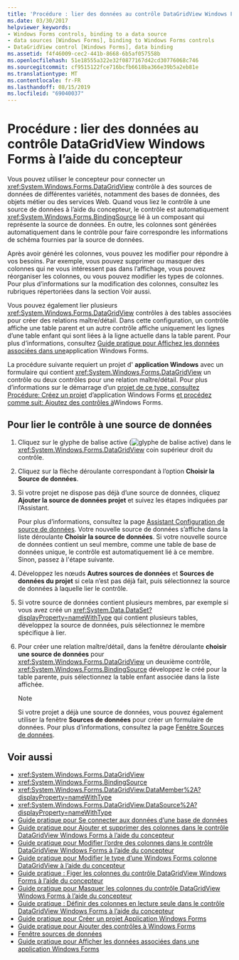 ```yaml
---
title: 'Procédure : lier des données au contrôle DataGridView Windows Forms à l’aide du concepteur'
ms.date: 03/30/2017
helpviewer_keywords:
- Windows Forms controls, binding to a data source
- data sources [Windows Forms], binding to Windows Forms controls
- DataGridView control [Windows Forms], data binding
ms.assetid: f4f46009-cec2-441b-8668-6b5af057558b
ms.openlocfilehash: 51e18555a322e32f0877167d42cd30776068c746
ms.sourcegitcommit: cf9515122fce716bcfb6618ba366e39b5a2eb81e
ms.translationtype: MT
ms.contentlocale: fr-FR
ms.lasthandoff: 08/15/2019
ms.locfileid: "69040037"
---
```

# <a name="how-to-bind-data-to-the-windows-forms-datagridview-control-using-the-designer"></a>Procédure : lier des données au contrôle DataGridView Windows Forms à l’aide du concepteur
Vous pouvez utiliser le concepteur pour connecter un <xref:System.Windows.Forms.DataGridView> contrôle à des sources de données de différentes variétés, notamment des bases de données, des objets métier ou des services Web. Quand vous liez le contrôle à une source de données à l’aide du concepteur, le contrôle est automatiquement <xref:System.Windows.Forms.BindingSource> lié à un composant qui représente la source de données. En outre, les colonnes sont générées automatiquement dans le contrôle pour faire correspondre les informations de schéma fournies par la source de données.

 Après avoir généré les colonnes, vous pouvez les modifier pour répondre à vos besoins. Par exemple, vous pouvez supprimer ou masquer des colonnes qui ne vous intéressent pas dans l’affichage, vous pouvez réorganiser les colonnes, ou vous pouvez modifier les types de colonnes. Pour plus d’informations sur la modification des colonnes, consultez les rubriques répertoriées dans la section Voir aussi.

 Vous pouvez également lier plusieurs <xref:System.Windows.Forms.DataGridView> contrôles à des tables associées pour créer des relations maître/détail. Dans cette configuration, un contrôle affiche une table parent et un autre contrôle affiche uniquement les lignes d’une table enfant qui sont liées à la ligne actuelle dans la table parent. Pour plus d’informations, consultez [Guide pratique pour Affichez les données associées dans une](https://docs.microsoft.com/previous-versions/visualstudio/visual-studio-2013/57tx3hhe(v=vs.120))application Windows Forms.

 La procédure suivante requiert un projet d' **application Windows** avec un formulaire qui contient <xref:System.Windows.Forms.DataGridView> un contrôle ou deux contrôles pour une relation maître/détail. Pour plus d’informations sur le démarrage d’un [projet de ce type, consultez Procédure: Créez un projet](/visualstudio/ide/step-1-create-a-windows-forms-application-project) d’application Windows Forms [et procédez comme suit: Ajoutez des contrôles à](how-to-add-controls-to-windows-forms.md)Windows Forms.

## <a name="to-bind-the-control-to-a-data-source"></a>Pour lier le contrôle à une source de données

1. Cliquez sur le glyphe de balise active (![glyphe de balise active](./media/vs-winformsmttagglyph.gif "VS_WinFormSmtTagGlyph")) dans le <xref:System.Windows.Forms.DataGridView> coin supérieur droit du contrôle.

2. Cliquez sur la flèche déroulante correspondant à l’option **Choisir la Source de données**.

3. Si votre projet ne dispose pas déjà d’une source de données, cliquez **Ajouter la source de données projet** et suivez les étapes indiquées par l’Assistant.

     Pour plus d’informations, consultez la page [Assistant Configuration de source de données](https://docs.microsoft.com/previous-versions/visualstudio/visual-studio-2013/w4dd7z6t(v=vs.120)). Votre nouvelle source de données s’affiche dans la liste déroulante **Choisir la source de données**. Si votre nouvelle source de données contient un seul membre, comme une table de base de données unique, le contrôle est automatiquement lié à ce membre. Sinon, passez à l'étape suivante.

4. Développez les nœuds **Autres sources de données** et **Sources de données du projet** si cela n’est pas déjà fait, puis sélectionnez la source de données à laquelle lier le contrôle.

5. Si votre source de données contient plusieurs membres, par exemple si vous avez créé un <xref:System.Data.DataSet?displayProperty=nameWithType> qui contient plusieurs tables, développez la source de données, puis sélectionnez le membre spécifique à lier.

6. Pour créer une relation maître/détail, dans la fenêtre déroulante **choisir une source de données** pour <xref:System.Windows.Forms.DataGridView> un deuxième contrôle, <xref:System.Windows.Forms.BindingSource> développez le créé pour la table parente, puis sélectionnez la table enfant associée dans la liste affichée.

    > [!NOTE]
    >  Si votre projet a déjà une source de données, vous pouvez également utiliser la fenêtre **Sources de données** pour créer un formulaire de données. Pour plus d’informations, consultez la page [Fenêtre Sources de données](https://docs.microsoft.com/previous-versions/visualstudio/visual-studio-2013/6ckyxa83(v=vs.120)).

## <a name="see-also"></a>Voir aussi

- <xref:System.Windows.Forms.DataGridView>
- <xref:System.Windows.Forms.BindingSource>
- <xref:System.Windows.Forms.DataGridView.DataMember%2A?displayProperty=nameWithType>
- <xref:System.Windows.Forms.DataGridView.DataSource%2A?displayProperty=nameWithType>
- [Guide pratique pour Se connecter aux données d’une base de données](https://docs.microsoft.com/previous-versions/visualstudio/visual-studio-2013/fxk9yw1t(v=vs.120))
- [Guide pratique pour Ajouter et supprimer des colonnes dans le contrôle DataGridView Windows Forms à l’aide du concepteur](add-and-remove-columns-in-the-datagrid-using-the-designer.md)
- [Guide pratique pour Modifier l’ordre des colonnes dans le contrôle DataGridView Windows Forms à l’aide du concepteur](change-the-order-of-columns-in-the-datagrid-using-the-designer.md)
- [Guide pratique pour Modifier le type d’une Windows Forms colonne DataGridView à l’aide du concepteur](change-the-type-of-a-wf-datagridview-column-using-the-designer.md)
- [Guide pratique : Figer les colonnes du contrôle DataGridView Windows Forms à l’aide du concepteur](freeze-columns-in-the-datagrid-using-the-designer.md)
- [Guide pratique pour Masquer les colonnes du contrôle DataGridView Windows Forms à l’aide du concepteur](hide-columns-in-the-datagrid-using-the-designer.md)
- [Guide pratique : Définir des colonnes en lecture seule dans le contrôle DataGridView Windows Forms à l’aide du concepteur](make-columns-read-only-in-the-datagrid-using-the-designer.md)
- [Guide pratique pour Créer un projet Application Windows Forms](/visualstudio/ide/step-1-create-a-windows-forms-application-project)
- [Guide pratique pour Ajouter des contrôles à Windows Forms](how-to-add-controls-to-windows-forms.md)
- [Fenêtre sources de données](https://docs.microsoft.com/previous-versions/visualstudio/visual-studio-2013/6ckyxa83(v=vs.120))
- [Guide pratique pour Afficher les données associées dans une application Windows Forms](https://docs.microsoft.com/previous-versions/visualstudio/visual-studio-2013/57tx3hhe(v=vs.120))
